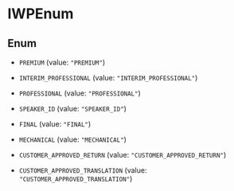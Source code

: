

# IWPEnum

## Enum


* `PREMIUM` (value: `"PREMIUM"`)

* `INTERIM_PROFESSIONAL` (value: `"INTERIM_PROFESSIONAL"`)

* `PROFESSIONAL` (value: `"PROFESSIONAL"`)

* `SPEAKER_ID` (value: `"SPEAKER_ID"`)

* `FINAL` (value: `"FINAL"`)

* `MECHANICAL` (value: `"MECHANICAL"`)

* `CUSTOMER_APPROVED_RETURN` (value: `"CUSTOMER_APPROVED_RETURN"`)

* `CUSTOMER_APPROVED_TRANSLATION` (value: `"CUSTOMER_APPROVED_TRANSLATION"`)



